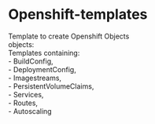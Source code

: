 # Openshift-templates
Template to create Openshift Objects <br>
objects:<br>
  Templates containing:<br>
     - BuildConfig,<br>
     - DeploymentConfig,<br>
     - Imagestreams,<br>
     - PersistentVolumeClaims,<br>
     - Services, <br>
     - Routes, <br>
     - Autoscaling <br>
